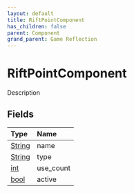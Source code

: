 ```yaml
---
layout: default
title: RiftPointComponent
has_children: false
parent: Component
grand_parent: Game Reflection
---
```

# RiftPointComponent
Description 

## Fields

| Type | Name |
|:----------|:--------------|
| [String](/riftbreaker-wiki/docs/game-reflection/components/string/) | name |
| [String](/riftbreaker-wiki/docs/game-reflection/components/string/) | type |
| [int](/riftbreaker-wiki/docs/game-reflection/enums/int/) | use_count |
| [bool](/riftbreaker-wiki/docs/game-reflection/components/bool/) | active |

